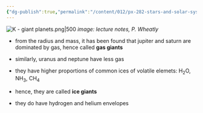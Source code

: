 ```yaml
---
{"dg-publish":true,"permalink":"/content/012/px-282-stars-and-solar-system/term-2-solar-system/k-giant-planets/px-282-k1-composition/","noteIcon":"1","created":"2025-08-27T13:15:23.035+01:00","updated":"2025-02-21T11:29:00.000+00:00"}
---
```


![K - giant planets.png|500](/img/user/pics/K%20-%20giant%20planets.png)
*image: lecture notes, P. Wheatly*

- from the radius and mass, it has been found that jupiter and saturn are dominated by gas, hence called **gas giants**

- similarly, uranus and neptune have less gas
- they have higher proportions of common ices of volatile elemets: H$_2$O, NH$_3$, CH$_4$ 
- hence, they are called **ice giants**
- they do have hydrogen and helium envelopes
